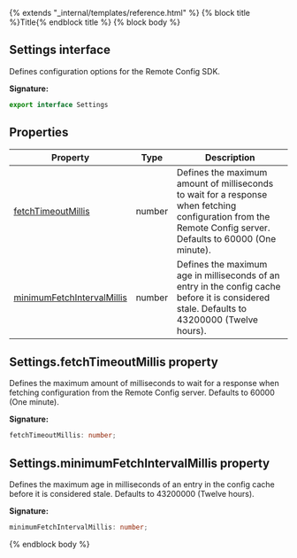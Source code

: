 {% extends "_internal/templates/reference.html" %}
{% block title %}Title{% endblock title %}
{% block body %}

## Settings interface

Defines configuration options for the Remote Config SDK.

<b>Signature:</b>

```typescript
export interface Settings 
```

## Properties

|  Property | Type | Description |
|  --- | --- | --- |
|  [fetchTimeoutMillis](./remote-config-types.settings.md#settingsfetchtimeoutmillis_property) | number | Defines the maximum amount of milliseconds to wait for a response when fetching configuration from the Remote Config server. Defaults to 60000 (One minute). |
|  [minimumFetchIntervalMillis](./remote-config-types.settings.md#settingsminimumfetchintervalmillis_property) | number | Defines the maximum age in milliseconds of an entry in the config cache before it is considered stale. Defaults to 43200000 (Twelve hours). |

## Settings.fetchTimeoutMillis property

Defines the maximum amount of milliseconds to wait for a response when fetching configuration from the Remote Config server. Defaults to 60000 (One minute).

<b>Signature:</b>

```typescript
fetchTimeoutMillis: number;
```

## Settings.minimumFetchIntervalMillis property

Defines the maximum age in milliseconds of an entry in the config cache before it is considered stale. Defaults to 43200000 (Twelve hours).

<b>Signature:</b>

```typescript
minimumFetchIntervalMillis: number;
```
{% endblock body %}
